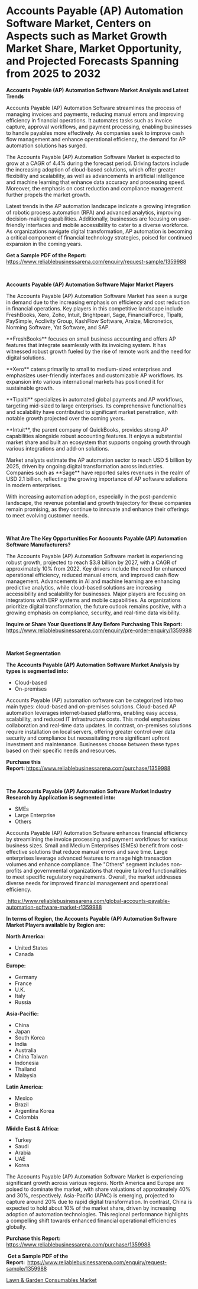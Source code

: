 <p><h1>Accounts Payable (AP) Automation Software Market, Centers on Aspects such as Market Growth Market Share, Market Opportunity, and Projected Forecasts Spanning from 2025 to 2032</h1></p><p><strong>Accounts Payable (AP) Automation Software Market Analysis and Latest Trends</strong></p>
<p><p>Accounts Payable (AP) Automation Software streamlines the process of managing invoices and payments, reducing manual errors and improving efficiency in financial operations. It automates tasks such as invoice capture, approval workflows, and payment processing, enabling businesses to handle payables more effectively. As companies seek to improve cash flow management and enhance operational efficiency, the demand for AP automation solutions has surged.</p><p>The Accounts Payable (AP) Automation Software Market is expected to grow at a CAGR of 4.4% during the forecast period. Driving factors include the increasing adoption of cloud-based solutions, which offer greater flexibility and scalability, as well as advancements in artificial intelligence and machine learning that enhance data accuracy and processing speed. Moreover, the emphasis on cost reduction and compliance management further propels the market growth.</p><p>Latest trends in the AP automation landscape indicate a growing integration of robotic process automation (RPA) and advanced analytics, improving decision-making capabilities. Additionally, businesses are focusing on user-friendly interfaces and mobile accessibility to cater to a diverse workforce. As organizations navigate digital transformation, AP automation is becoming a critical component of financial technology strategies, poised for continued expansion in the coming years.</p></p>
<p><strong>Get a Sample PDF of the Report:&nbsp;</strong> <a href="https://www.reliablebusinessarena.com/enquiry/request-sample/1359988?utm_campaign=3294&utm_medium=2&utm_source=Github&utm_content=ia&utm_term=22032025&utm_id=accounts-payable-ap-automation-software">https://www.reliablebusinessarena.com/enquiry/request-sample/1359988</a></p>
<p>&nbsp;</p>
<p><strong>Accounts Payable (AP) Automation Software Major Market Players</strong></p>
<p><p>The Accounts Payable (AP) Automation Software Market has seen a surge in demand due to the increasing emphasis on efficiency and cost reduction in financial operations. Key players in this competitive landscape include FreshBooks, Xero, Zoho, Intuit, Brightpearl, Sage, FinancialForce, Tipalti, PaySimple, Acclivity Group, KashFlow Software, Araize, Micronetics, Norming Software, Yat Software, and SAP.</p><p>**FreshBooks** focuses on small business accounting and offers AP features that integrate seamlessly with its invoicing system. It has witnessed robust growth fueled by the rise of remote work and the need for digital solutions. </p><p>**Xero** caters primarily to small to medium-sized enterprises and emphasizes user-friendly interfaces and customizable AP workflows. Its expansion into various international markets has positioned it for sustainable growth.</p><p>**Tipalti** specializes in automated global payments and AP workflows, targeting mid-sized to large enterprises. Its comprehensive functionalities and scalability have contributed to significant market penetration, with notable growth projected over the coming years.</p><p>**Intuit**, the parent company of QuickBooks, provides strong AP capabilities alongside robust accounting features. It enjoys a substantial market share and built an ecosystem that supports ongoing growth through various integrations and add-on solutions.</p><p>Market analysts estimate the AP automation sector to reach USD 5 billion by 2025, driven by ongoing digital transformation across industries. Companies such as **Sage** have reported sales revenues in the realm of USD 2.1 billion, reflecting the growing importance of AP software solutions in modern enterprises.</p><p>With increasing automation adoption, especially in the post-pandemic landscape, the revenue potential and growth trajectory for these companies remain promising, as they continue to innovate and enhance their offerings to meet evolving customer needs.</p></p>
<p>&nbsp;</p>
<p><strong>What Are The Key Opportunities For Accounts Payable (AP) Automation Software Manufacturers?</strong></p>
<p><p>The Accounts Payable (AP) Automation Software market is experiencing robust growth, projected to reach $3.8 billion by 2027, with a CAGR of approximately 10% from 2022. Key drivers include the need for enhanced operational efficiency, reduced manual errors, and improved cash flow management. Advancements in AI and machine learning are enhancing predictive analytics, while cloud-based solutions are increasing accessibility and scalability for businesses. Major players are focusing on integrations with ERP systems and mobile capabilities. As organizations prioritize digital transformation, the future outlook remains positive, with a growing emphasis on compliance, security, and real-time data visibility.</p></p>
<p><strong>Inquire or Share Your Questions If Any Before Purchasing This Report:</strong> <a href="https://www.reliablebusinessarena.com/enquiry/pre-order-enquiry/1359988?utm_campaign=3294&utm_medium=2&utm_source=Github&utm_content=ia&utm_term=22032025&utm_id=accounts-payable-ap-automation-software">https://www.reliablebusinessarena.com/enquiry/pre-order-enquiry/1359988</a></p>
<p>&nbsp;</p>
<p><strong>Market Segmentation</strong></p>
<p><strong>The Accounts Payable (AP) Automation Software Market Analysis by types is segmented into:</strong></p>
<p><ul><li>Cloud-based</li><li>On-premises</li></ul></p>
<p><p>Accounts Payable (AP) automation software can be categorized into two main types: cloud-based and on-premises solutions. Cloud-based AP automation leverages internet-based platforms, enabling easy access, scalability, and reduced IT infrastructure costs. This model emphasizes collaboration and real-time data updates. In contrast, on-premises solutions require installation on local servers, offering greater control over data security and compliance but necessitating more significant upfront investment and maintenance. Businesses choose between these types based on their specific needs and resources.</p></p>
<p><strong>Purchase this Report:&nbsp;</strong><a href="https://www.reliablebusinessarena.com/purchase/1359988?utm_campaign=3294&utm_medium=2&utm_source=Github&utm_content=ia&utm_term=22032025&utm_id=accounts-payable-ap-automation-software">https://www.reliablebusinessarena.com/purchase/1359988</a></p>
<p>&nbsp;</p>
<p><strong>The Accounts Payable (AP) Automation Software Market Industry Research by Application is segmented into:</strong></p>
<p><ul><li>SMEs</li><li>Large Enterprise</li><li>Others</li></ul></p>
<p><p>Accounts Payable (AP) Automation Software enhances financial efficiency by streamlining the invoice processing and payment workflows for various business sizes. Small and Medium Enterprises (SMEs) benefit from cost-effective solutions that reduce manual errors and save time. Large enterprises leverage advanced features to manage high transaction volumes and enhance compliance. The "Others" segment includes non-profits and governmental organizations that require tailored functionalities to meet specific regulatory requirements. Overall, the market addresses diverse needs for improved financial management and operational efficiency.</p></p>
<p><a href="https://www.reliablebusinessarena.com/global-accounts-payable-automation-software-market-r1359988?utm_campaign=3294&utm_medium=2&utm_source=Github&utm_content=ia&utm_term=22032025&utm_id=accounts-payable-ap-automation-software">&nbsp;https://www.reliablebusinessarena.com/global-accounts-payable-automation-software-market-r1359988</a></p>
<p><strong>In terms of Region, the Accounts Payable (AP) Automation Software Market Players available by Region are:</strong></p>
<p>
    <p> <strong> North America: </strong>
        <ul>
            <li>United States</li>
            <li>Canada</li>
        </ul>
        </p> 
    <p> <strong> Europe: </strong>
        <ul>
            <li>Germany</li>
            <li>France</li>
            <li>U.K.</li>
            <li>Italy</li>
            <li>Russia</li>
        </ul>
        </p> 
    <p> <strong> Asia-Pacific: </strong>
        <ul>
            <li>China</li>
            <li>Japan</li>
            <li>South Korea</li>
            <li>India</li>
            <li>Australia</li>
            <li>China Taiwan</li>
            <li>Indonesia</li>
            <li>Thailand</li>
            <li>Malaysia</li>
        </ul>
        </p> 
    <p> <strong> Latin America: </strong>
        <ul>
            <li>Mexico</li>
            <li>Brazil</li>
            <li>Argentina Korea</li>
            <li>Colombia</li>
        </ul>
        </p> 
    <p> <strong> Middle East & Africa: </strong>
        <ul>
            <li>Turkey</li>
            <li>Saudi</li>
            <li>Arabia</li>
            <li>UAE</li>
            <li>Korea</li>
        </ul>
    </p>
    </p>
<p><p>The Accounts Payable (AP) Automation Software Market is experiencing significant growth across various regions. North America and Europe are poised to dominate the market, with share valuations of approximately 40% and 30%, respectively. Asia-Pacific (APAC) is emerging, projected to capture around 20% due to rapid digital transformation. In contrast, China is expected to hold about 10% of the market share, driven by increasing adoption of automation technologies. This regional performance highlights a compelling shift towards enhanced financial operational efficiencies globally.</p></p>
<p><strong>Purchase this Report: </strong><a href="https://www.reliablebusinessarena.com/purchase/1359988?utm_campaign=3294&utm_medium=2&utm_source=Github&utm_content=ia&utm_term=22032025&utm_id=accounts-payable-ap-automation-software">https://www.reliablebusinessarena.com/purchase/1359988</a></p>
<p>&nbsp;<strong>Get a Sample PDF of the Report:&nbsp;&nbsp;</strong><a href="https://www.reliablebusinessarena.com/enquiry/request-sample/1359988?utm_campaign=3294&utm_medium=2&utm_source=Github&utm_content=ia&utm_term=22032025&utm_id=accounts-payable-ap-automation-software">https://www.reliablebusinessarena.com/enquiry/request-sample/1359988</a></p>
<p><strong></strong></p>
<p><p><a href="https://github.com/usraceby/Market-Research-Report-List-1/blob/main/lawn-garden-consumables-market.md?utm_campaign=3294&utm_medium=2&utm_source=Github&utm_content=ia&utm_term=22032025&utm_id=accounts-payable-ap-automation-software">Lawn & Garden Consumables Market</a></p></p>